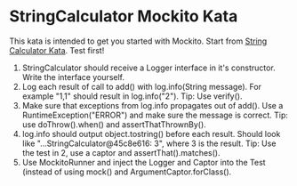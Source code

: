 # StringCalculator Mockito Kata
This kata is intended to get you started with Mockito. Start from [String Calculator Kata](http://osherove.com/tdd-kata-1). Test first!

1. StringCalculator should receive a Logger interface in it's constructor. Write the interface yourself.
2. Log each result of call to add() with log.info(String message). For example "1,1" should result in log.info("2"). Tip: Use verify().
3. Make sure that exceptions from log.info propagates out of add(). Use a RuntimeException("ERROR") and make sure the message is correct. Tip: use doThrow().when() and assertThatThrownBy().
4. log.info should output object.tostring() before each result. Should look like "…StringCalculator@45c8e616: 3", where 3 is the result. Tip: Use the test in 2, use a captor and assertThat().matches().
5. Use MockitoRunner and inject the Logger and Captor into the Test (instead of using mock() and ArgumentCaptor.forClass().
